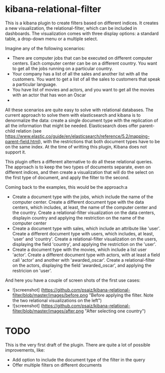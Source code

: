 # kibana-relational-filter

This is a kibana plugin to create filters based on different indices. It creates a new visualization, the relational-filter, which can be included in dashboards. The visualization comes with three display options: a standard table, a drop-down menu or a multiple select. 

Imagine any of the following scenarios: 
 * There are computer jobs that can be executed on different computer centers. Each computer center can be on a different country. You want to get all the jobs running on a particular country.
 * Your company has a list of all the sales and another list with all the customers. You want to get a list of all the sales to customers that speak a particular language.
 * You have list of movies and actors, and you want to get all the movies with an actor that has won an Oscar
 * 

All these scenarios are quite easy to solve with relational databases. The current approach to solve them with elasticsearch and kibana is to denormalize the data: create a single document type with the replication of all the information that might be needed. Elasticsearch does offer parent-child relation (see https://www.elastic.co/guide/en/elasticsearch/reference/5.2/mapping-parent-field.html), with the restrictions that both document types have to be on the same index. At the time of writting this plugin, Kibana does not support it. 

This plugin offers a different alternative to do all these relational queries. The approach is to keep the two types of documents separate, even on different indices,  and then create a visualization that will do the select on the first type of document, and apply the filter to the second. 

Coming back to the examples, this would be the approach:a

* Create a document type with the jobs, which include the name of the computer center. Create a different document type with the data centers, which includes, at least, the name of the computer center and the country. Create a relational-filter visualization on the data centers, displayin country and applying the restriction on the name of the computer center
* Create a document type with sales, which include an attribute like 'user'.  Create a different document type with users, which includes, at least, 'user' and 'country'. Create a relational-filter visualization on the users, displaying the field 'country', and applying the restriction on the 'user'.
* Create a document type with the movies, which include a list user 'actor'. Create a different document type with actors, with at least a field call 'actor' and another with 'awarded_oscar'. Create a relational-filter on the actors, displaying the field 'awarded_oscar', and applying the restricion on 'user'.


And here you have a couple of screen shots of the first use cases:
* ![screenshot] (https://github.com/psaiz/kibana-relational-filter/blob/master/images/before.png "Before applying the filter. Note the two relational visualizations on the left")
* ![screenshot] (https://github.com/psaiz/kibana-relational-filter/blob/master/images/after.png "After selecting one country")






# TODO

This is the very first draft of the plugin. There are quite a lot of possible improvements, like:

 * Add option to include the document type of the filter in the query
 * Offer multiple filters on different documents
